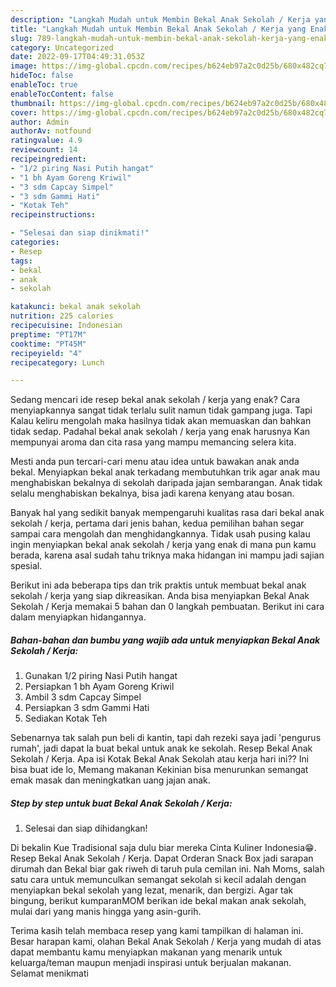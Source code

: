 ```yaml
---
description: "Langkah Mudah untuk Membin Bekal Anak Sekolah / Kerja yang Enak"
title: "Langkah Mudah untuk Membin Bekal Anak Sekolah / Kerja yang Enak"
slug: 789-langkah-mudah-untuk-membin-bekal-anak-sekolah-kerja-yang-enak
category: Uncategorized
date: 2022-09-17T04:49:31.053Z
image: https://img-global.cpcdn.com/recipes/b624eb97a2c0d25b/680x482cq70/bekal-anak-sekolah-kerja-foto-resep-utama.jpg
hideToc: false
enableToc: true
enableTocContent: false
thumbnail: https://img-global.cpcdn.com/recipes/b624eb97a2c0d25b/680x482cq70/bekal-anak-sekolah-kerja-foto-resep-utama.jpg
cover: https://img-global.cpcdn.com/recipes/b624eb97a2c0d25b/680x482cq70/bekal-anak-sekolah-kerja-foto-resep-utama.jpg
author: Admin
authorAv: notfound
ratingvalue: 4.9
reviewcount: 14
recipeingredient:
- "1/2 piring Nasi Putih hangat"
- "1 bh Ayam Goreng Kriwil"
- "3 sdm Capcay Simpel"
- "3 sdm Gammi Hati"
- "Kotak Teh"
recipeinstructions:

- "Selesai dan siap dinikmati!"
categories:
- Resep
tags:
- bekal
- anak
- sekolah

katakunci: bekal anak sekolah 
nutrition: 225 calories
recipecuisine: Indonesian
preptime: "PT17M"
cooktime: "PT45M"
recipeyield: "4"
recipecategory: Lunch

---
```



Sedang mencari ide resep bekal anak sekolah / kerja yang enak? Cara menyiapkannya sangat tidak terlalu sulit namun tidak gampang juga. Tapi Kalau keliru mengolah maka hasilnya tidak akan memuaskan dan bahkan tidak sedap. Padahal bekal anak sekolah / kerja yang enak harusnya Kan mempunyai aroma dan cita rasa yang mampu memancing selera kita.


Mesti anda pun tercari-cari menu atau idea untuk bawakan anak anda bekal. Menyiapkan bekal anak terkadang membutuhkan trik agar anak mau menghabiskan bekalnya di sekolah daripada jajan sembarangan. Anak tidak selalu menghabiskan bekalnya, bisa jadi karena kenyang atau bosan.

Banyak hal yang sedikit banyak mempengaruhi kualitas rasa dari bekal anak sekolah / kerja, pertama dari jenis bahan, kedua pemilihan bahan segar sampai cara mengolah dan menghidangkannya. Tidak usah pusing kalau ingin menyiapkan bekal anak sekolah / kerja yang enak di mana pun kamu berada, karena asal sudah tahu triknya maka hidangan ini mampu jadi sajian spesial.


Berikut ini ada beberapa tips dan trik praktis untuk membuat bekal anak sekolah / kerja yang siap dikreasikan. Anda bisa menyiapkan Bekal Anak Sekolah / Kerja memakai 5 bahan dan 0 langkah pembuatan. Berikut ini cara dalam menyiapkan hidangannya.

<!--inarticleads1-->

##### Bahan-bahan dan bumbu yang wajib ada untuk menyiapkan Bekal Anak Sekolah / Kerja:

1. Gunakan 1/2 piring Nasi Putih hangat
1. Persiapkan 1 bh Ayam Goreng Kriwil
1. Ambil 3 sdm Capcay Simpel
1. Persiapkan 3 sdm Gammi Hati
1. Sediakan Kotak Teh


Sebenarnya tak salah pun beli di kantin, tapi dah rezeki saya jadi &#39;pengurus rumah&#39;, jadi dapat la buat bekal untuk anak ke sekolah. Resep Bekal Anak Sekolah / Kerja. Apa isi Kotak Bekal Anak Sekolah atau kerja hari ini?? Ini bisa buat ide lo, Memang makanan Kekinian bisa menurunkan semangat emak masak dan meningkatkan uang jajan anak. 

<!--inarticleads2-->

##### Step by step untuk buat Bekal Anak Sekolah / Kerja:


1. Selesai dan siap dihidangkan!

Di bekalin Kue Tradisional saja dulu biar mereka Cinta Kuliner Indonesia😁. Resep Bekal Anak Sekolah / Kerja. Dapat Orderan Snack Box jadi sarapan dirumah dan Bekal biar gak riweh di taruh pula cemilan ini. Nah Moms, salah satu cara untuk memunculkan semangat sekolah si kecil adalah dengan menyiapkan bekal sekolah yang lezat, menarik, dan bergizi. Agar tak bingung, berikut kumparanMOM berikan ide bekal makan anak sekolah, mulai dari yang manis hingga yang asin-gurih. 

Terima kasih telah membaca resep yang kami tampilkan di halaman ini. Besar harapan kami, olahan Bekal Anak Sekolah / Kerja yang mudah di atas dapat membantu kamu menyiapkan makanan yang menarik untuk keluarga/teman maupun menjadi inspirasi untuk berjualan makanan. Selamat menikmati
